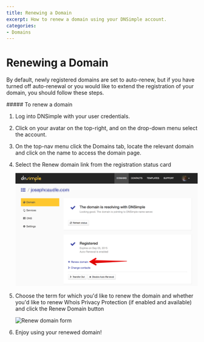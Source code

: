 ```yaml
---
title: Renewing a Domain
excerpt: How to renew a domain using your DNSimple account.
categories:
- Domains
---
```


# Renewing a Domain

By default, newly registered domains are set to auto-renew, but if you have turned off auto-renewal or you would like to extend the registration of your domain, you should follow these steps.

<div class="section-steps" markdown="1">
##### To renew a domain

1.  Log into DNSimple with your user credentials.
1.  Click on your avatar on the top-right, and on the drop-down menu select the account.
1.  On the top-nav menu click the <label>Domains</label> tab, locate the relevant domain and click on the name to access the domain page.
1.  Select the <label>Renew domain</label> link from the registration status card

    ![Renew domain link](/files/renew-domain.jpg)

1.  Choose the term for which you'd like to renew the domain and whether you'd like to renew Whois Privacy Protection (if enabled and available) and click the <label>Renew Domain</label> button

    ![Renew domain form](/files/renew-domain-form.png)

1.  Enjoy using your renewed domain!
</div>
